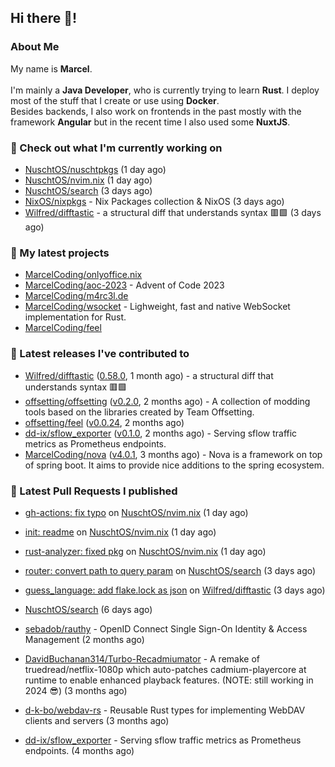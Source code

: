 ## Hi there 👋!




### About Me

My name is **Marcel**.
<br><br>
I'm mainly a **Java Developer**, who is currently trying to learn **Rust**. I deploy most of the stuff that I create or use using **Docker**.
<br>
Besides backends, I also work on frontends in the past mostly with the framework **Angular** but in the recent time I also used some **NuxtJS**. 



### 👷 Check out what I'm currently working on

- [NuschtOS/nuschtpkgs](https://github.com/NuschtOS/nuschtpkgs) (1 day ago)
- [NuschtOS/nvim.nix](https://github.com/NuschtOS/nvim.nix) (1 day ago)
- [NuschtOS/search](https://github.com/NuschtOS/search) (3 days ago)
- [NixOS/nixpkgs](https://github.com/NixOS/nixpkgs) - Nix Packages collection &amp; NixOS (3 days ago)
- [Wilfred/difftastic](https://github.com/Wilfred/difftastic) - a structural diff that understands syntax 🟥🟩 (3 days ago)

### 🌱 My latest projects

- [MarcelCoding/onlyoffice.nix](https://github.com/MarcelCoding/onlyoffice.nix)
- [MarcelCoding/aoc-2023](https://github.com/MarcelCoding/aoc-2023) - Advent of Code 2023
- [MarcelCoding/m4rc3l.de](https://github.com/MarcelCoding/m4rc3l.de)
- [MarcelCoding/wsocket](https://github.com/MarcelCoding/wsocket) - Lighweight, fast and native WebSocket implementation for Rust.
- [MarcelCoding/feel](https://github.com/MarcelCoding/feel)

### 🔭 Latest releases I've contributed to

- [Wilfred/difftastic](https://github.com/Wilfred/difftastic) ([0.58.0](https://github.com/Wilfred/difftastic/releases/tag/0.58.0), 1 month ago) - a structural diff that understands syntax 🟥🟩
- [offsetting/offsetting](https://github.com/offsetting/offsetting) ([v0.2.0](https://github.com/offsetting/offsetting/releases/tag/v0.2.0), 2 months ago) - A collection of modding tools based on the libraries created by Team Offsetting.
- [offsetting/feel](https://github.com/offsetting/feel) ([v0.0.24](https://github.com/offsetting/feel/releases/tag/v0.0.24), 2 months ago)
- [dd-ix/sflow_exporter](https://github.com/dd-ix/sflow_exporter) ([v0.1.0](https://github.com/dd-ix/sflow_exporter/releases/tag/v0.1.0), 2 months ago) - Serving sflow traffic metrics as Prometheus endpoints.
- [MarcelCoding/nova](https://github.com/MarcelCoding/nova) ([v4.0.1](https://github.com/MarcelCoding/nova/releases/tag/v4.0.1), 3 months ago) - Nova is a framework on top of spring boot. It aims to provide nice additions to the spring ecosystem.

### 🔨 Latest Pull Requests I published

- [gh-actions: fix typo](https://github.com/NuschtOS/nvim.nix/pull/10) on [NuschtOS/nvim.nix](https://github.com/NuschtOS/nvim.nix) (1 day ago)
- [init: readme](https://github.com/NuschtOS/nvim.nix/pull/7) on [NuschtOS/nvim.nix](https://github.com/NuschtOS/nvim.nix) (1 day ago)
- [rust-analyzer: fixed pkg](https://github.com/NuschtOS/nvim.nix/pull/6) on [NuschtOS/nvim.nix](https://github.com/NuschtOS/nvim.nix) (1 day ago)
- [router: convert path to query param](https://github.com/NuschtOS/search/pull/7) on [NuschtOS/search](https://github.com/NuschtOS/search) (3 days ago)
- [guess_language: add flake.lock as json](https://github.com/Wilfred/difftastic/pull/732) on [Wilfred/difftastic](https://github.com/Wilfred/difftastic) (3 days ago)

- [NuschtOS/search](https://github.com/NuschtOS/search) (6 days ago)
- [sebadob/rauthy](https://github.com/sebadob/rauthy) - OpenID Connect Single Sign-On Identity &amp; Access Management (2 months ago)
- [DavidBuchanan314/Turbo-Recadmiumator](https://github.com/DavidBuchanan314/Turbo-Recadmiumator) - A remake of truedread/netflix-1080p which auto-patches cadmium-playercore at runtime to enable enhanced playback features. (NOTE: still working in 2024 😎) (3 months ago)
- [d-k-bo/webdav-rs](https://github.com/d-k-bo/webdav-rs) - Reusable Rust types for implementing WebDAV clients and servers (3 months ago)
- [dd-ix/sflow_exporter](https://github.com/dd-ix/sflow_exporter) - Serving sflow traffic metrics as Prometheus endpoints. (4 months ago)
